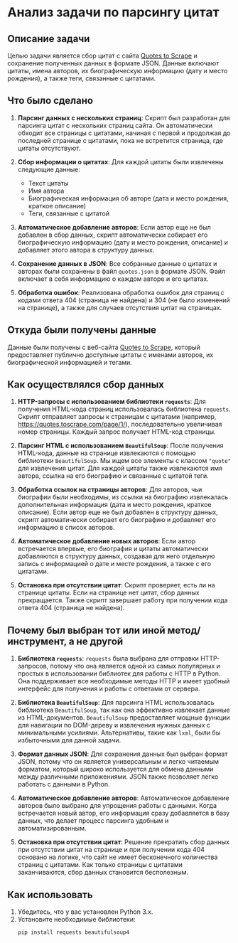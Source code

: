 # Анализ задачи по парсингу цитат

## Описание задачи

Целью задачи является сбор цитат с сайта [Quotes to Scrape](https://quotes.toscrape.com/) и сохранение полученных данных в формате JSON. Данные включают цитаты, имена авторов, их биографическую информацию (дату и место рождения), а также теги, связанные с цитатами.

## Что было сделано

1. **Парсинг данных с нескольких страниц**: Скрипт был разработан для парсинга цитат с нескольких страниц сайта. Он автоматически обходит все страницы с цитатами, начиная с первой и продолжая до последней странице с цитатами, пока не встретится страница, где цитаты отсутствуют.

2. **Сбор информации о цитатах**: Для каждой цитаты были извлечены следующие данные:
   - Текст цитаты
   - Имя автора
   - Биографическая информация об авторе (дата и место рождения, краткое описание)
   - Теги, связанные с цитатой

3. **Автоматическое добавление авторов**: Если автор еще не был добавлен в сбор данных, скрипт автоматически собирает его биографическую информацию (дату и место рождения, описание) и добавляет этого автора в структуру данных.

4. **Сохранение данных в JSON**: Все собранные данные о цитатах и авторах были сохранены в файл `quotes.json` в формате JSON. Файл включает в себя информацию о каждом авторе и его цитатах.

5. **Обработка ошибок**: Реализована обработка ошибок для страниц с кодами ответа 404 (страница не найдена) и 304 (не было изменений на странице), а также для случаев отсутствия цитат на страницах.

## Откуда были получены данные

Данные были получены с веб-сайта [Quotes to Scrape](https://quotes.toscrape.com/), который предоставляет публично доступные цитаты с именами авторов, их биографической информацией и тегами.

## Как осуществлялся сбор данных

1. **HTTP-запросы с использованием библиотеки `requests`**:
   Для получения HTML-кода страниц использовалась библиотека `requests`. Скрипт отправляет запросы к страницам с цитатами (например, https://quotes.toscrape.com/page/1/), последовательно увеличивая номер страницы. Каждый запрос получает HTML-код страницы.

2. **Парсинг HTML с использованием `BeautifulSoup`**:
   После получения HTML-кода, данные на странице извлекаются с помощью библиотеки `BeautifulSoup`. Мы ищем все элементы с классом `"quote"` для извлечения цитат. Для каждой цитаты также извлекаются имя автора, ссылка на его биографию и связанные с цитатой теги.

3. **Обработка ссылок на страницы авторов**:
   Для авторов, чьи биографии были необходимы, из ссылки на биографию извлекалась дополнительная информация (дата и место рождения, краткое описание). Если автор еще не был добавлен в структуру данных, скрипт автоматически собирает его биографию и добавляет его информацию в список авторов.

4. **Автоматическое добавление новых авторов**:
   Если автор встречается впервые, его биография и цитаты автоматически добавляются в структуру данных, создавая для него отдельную запись с информацией о дате и месте рождения, а также с его цитатами.

5. **Остановка при отсутствии цитат**:
   Скрипт проверяет, есть ли на странице цитаты. Если на странице нет цитат, сбор данных прекращается. Также скрипт завершает работу при получении кода ответа 404 (страница не найдена).

## Почему был выбран тот или иной метод/инструмент, а не другой

1. **Библиотека `requests`**:
   `requests` была выбрана для отправки HTTP-запросов, потому что она является одной из самых популярных и простых в использовании библиотек для работы с HTTP в Python. Она поддерживает все необходимые методы HTTP и имеет удобный интерфейс для получения и работы с ответами от сервера.

2. **Библиотека `BeautifulSoup`**:
   Для парсинга HTML использовалась библиотека `BeautifulSoup`, так как она эффективно извлекает данные из HTML-документов. `BeautifulSoup` предоставляет мощные функции для навигации по DOM-дереву и извлечения нужных данных с минимальными усилиями. Альтернативы, такие как `lxml`, были бы избыточными для данной задачи.

3. **Формат данных JSON**:
   Для сохранения данных был выбран формат JSON, потому что он является универсальным и легко читаемым форматом, который широко используется для обмена данными между различными приложениями. JSON также позволяет легко работать с данными в Python.

4. **Автоматическое добавление авторов**:
   Автоматическое добавление авторов было выбрано для упрощения работы с данными. Когда встречается новый автор, его информация сразу добавляется в базу данных, что делает процесс парсинга удобным и автоматизированным.

5. **Остановка при отсутствии цитат**:
   Решение прекратить сбор данных при отсутствии цитат на странице и при получении кода 404 основано на логике, что сайт не имеет бесконечного количества страниц с цитатами. Как только страницы с цитатами заканчиваются, сбор данных становится бесполезным.

## Как использовать

1. Убедитесь, что у вас установлен Python 3.x.
2. Установите необходимые библиотеки:
   ```bash
   pip install requests beautifulsoup4
